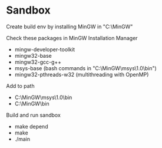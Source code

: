 # Sandbox



Create build env by installing MinGW in "C:\MinGW"

Check these packages in MinGW Installation Manager
- mingw-developer-toolkit
- mingw32-base
- mingw32-gcc-g++
- msys-base            (bash commands in "C:\MinGW\msys\1.0\bin")
- mingw32-pthreads-w32 (multithreading with OpenMP)

Add to path
- C:\MinGW\msys\1.0\bin
- C:\MinGW\bin

Build and run sandbox
- make depend
- make
- ./main
